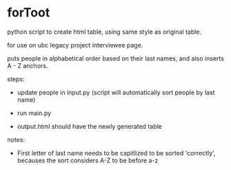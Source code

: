 # forToot

python script to create html table, using same style as original table. 

for use on ubc legacy project interviewee page.

puts people in alphabetical order based on their last names, and also inserts A - Z anchors.

steps:

- update people in input.py (script will automatically sort people by last name)

- run main.py

- output.html should have the newly generated table

notes:
- First letter of last name needs to be capitlized to be sorted 'correctly', becauses the sort considers A-Z to be before a-z
